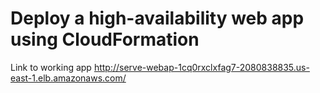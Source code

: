 # Deploy a high-availability web app using CloudFormation
Link to working app
http://serve-webap-1cq0rxclxfag7-2080838835.us-east-1.elb.amazonaws.com/

